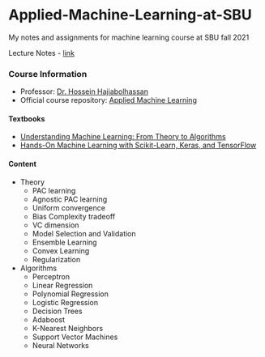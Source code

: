 # Applied-Machine-Learning-at-SBU
My notes and assignments for machine learning course at SBU fall 2021

Lecture Notes - [link](https://drive.google.com/drive/folders/1lAr3hfLwfMGwOEYkB3bHNbUulUH-P5e5?usp=sharing)


### Course Information
- Professor: [Dr. Hossein Hajiabolhassan](https://github.com/hhaji)
- Official course repository: [Applied Machine Learning](https://github.com/hhaji/Applied-Machine-Learning)

#### Textbooks
- [Understanding Machine Learning: From Theory to Algorithms](https://www.cs.huji.ac.il/~shais/UnderstandingMachineLearning/)
- [Hands-On Machine Learning with Scikit-Learn, Keras, and TensorFlow](https://www.oreilly.com/library/view/hands-on-machine-learning/9781492032632/)

#### Content
- Theory
    - PAC learning
    - Agnostic PAC learning
    - Uniform convergence
    - Bias Complexity tradeoff
    - VC dimension
    - Model Selection and Validation
    - Ensemble Learning
    - Convex Learning
    - Regularization
- Algorithms
    - Perceptron
    - Linear Regression
    - Polynomial Regression
    - Logistic Regression
    - Decision Trees
    - Adaboost
    - K-Nearest Neighbors
    - Support Vector Machines
    - Neural Networks


